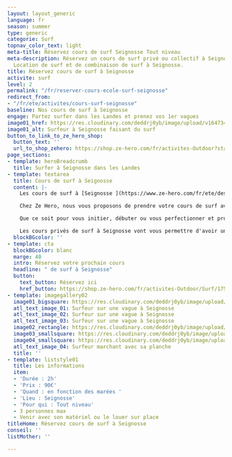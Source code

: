 ```yaml
---
layout: layout_generic
language: fr
season: summer
type: generic
categorie: Surf
topnav_color_text: light
meta-title: Réservez cours de surf Seignosse Tout niveau
meta-description: Réservez un cours de surf privé ou collectif à Seignosse, tout niveau.
  Location de surf et de combinaison de surf à Seignosse.
title: Réservez cours de surf à Seignosse
activite: surf
level: 2
permalink: "/fr/reserver-cours-ecole-surf-seignosse"
redirect_from:
- "/fr/ete/activites/cours-surf-seignosse"
baseline: Nos cours de surf à Seignosse
engage: Partez surfer dans les Landes et prenez vos 1er vagues
image01_href: https://res.cloudinary.com/deddrj0yb/image/upload/v1647340583/website/Ind%C3%A9pendant/51668639_2264458490442592_3894814208168034304_n.png
image01_alt: Surfeur à Seignosse faisant du surf
button_to_link_to_ze_hero_shop:
  button_text: ''
  url_to_shop_zehero: https://shop.ze-hero.com/fr/activites-Outdoor?station=Seignosse&calessonstype=all&catypegenderlistsummer=all&calessonsactivitytype=Surf&start-date=
page_sections:
- template: heroBreadcrumb
  title: Surfer à Seignosse dans les Landes
- template: textarea
  title: Cours de surf à Seignosse
  content: |-
    Les cours de surf à [Seignosse ](https://www.ze-hero.com/fr/ete/destination/seignosse)vont pouvoir se faire tout d'abord à différentes plages et spots. Vous allez donc retrouver la plage des Casernes, la plage du Penon, la plage des Bourdaines et la plage des Estagnots.

    Chez Ze Hero, nous vous proposons de prendre votre cours de surf avec [**Morgan d'Avezac**](https://www.ze-hero.com/fr/ete/partenaires/morgan-davezac-surf-seignosse), moniteur de surf indépendants, qui vous apportera tous les meilleurs conseils technique et physique. Il vous apportera ses compétences de son passé à haut niveau ainsi que son savoir.

    Que ce soit pour vous initier, débuter ou vous perfectionner et progresser en  surf, les cours privés de surf à Seignosse seront idéals pour vous. Apprendre à surfer, c'est apprendre à se lever, à débuter sur les mousses, puis réaliser son 1er take-off sur les vagues plus au large. C'est apprendre à se positionner sur la planche et à bien ramer.

    Les cours privés de surf à Seignosse vont vous permettre d'avoir un moniteur dédié à vous pendant 1h30 à 2h. Il restera avec vous afin de regarder chacun de vos gestes, de vos mouvements. Il vous permettra alors d'apprendre et de progresser beaucoup plus vite qu'en cours collectif. Un moniteur spécifique pour vous qui vous accompagnera dans votre progression et dans vos objectifs.
  blockBGcolor: ''
- template: cta
  blockBGcolor: blanc
  marge: 40
  intro: Réservez votre prochain cours
  headline: " de surf à Seignosse"
  button:
    text_button: Réservez ici
    href_button: https://shop.ze-hero.com/fr/activites-Outdoor/Surf/17567-surf-cours-prive-2h-matin-seignosse-morgan-davezac-morgan-davezac
- template: imagegallery02
  image01_bigsquare: https://res.cloudinary.com/deddrj0yb/image/upload/v1647340583/website/Ind%C3%A9pendant/51668639_2264458490442592_3894814208168034304_n.png
  atl_text_image_01: Surfeur sur une vague à Seignosse
  atl_text_image_02: Surfeur sur une vague à Seignosse
  atl_text_image_03: Surfeur sur une vague à Seignosse
  image02_rectangle: https://res.cloudinary.com/deddrj0yb/image/upload/v1647340584/website/Ind%C3%A9pendant/51492224_2264458510442590_1849281714996641792_n.png
  image03_smallsquare: https://res.cloudinary.com/deddrj0yb/image/upload/v1647340586/website/Ind%C3%A9pendant/51611112_2264458663775908_5798386440089894912_n.png
  image04_smallsquare: https://res.cloudinary.com/deddrj0yb/image/upload/v1649320042/website/Ind%C3%A9pendant/51300714_2264461690442272_8556519707782414336_n.jpg
  atl_text_image_04: Surfeur marchant avec sa planche
  title: ''
- template: liststyle01
  title: Les informations
  item:
  - 'Durée : 2h'
  - 'Prix : 90€'
  - 'Quand : en fonction des marées '
  - 'Lieu : Seignosse'
  - 'Pour qui : Tout niveau'
  - 3 personnes max
  - Venir avec son matériel ou le louer sur place
titleHome: Réservez cours de surf à Seignosse
conseil: ''
listMother: ''

---
```

